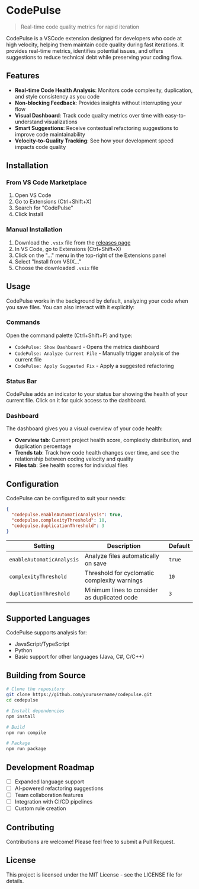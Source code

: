 # CodePulse

> Real-time code quality metrics for rapid iteration

CodePulse is a VSCode extension designed for developers who code at high velocity, helping them maintain code quality during fast iterations. It provides real-time metrics, identifies potential issues, and offers suggestions to reduce technical debt while preserving your coding flow.

## Features

- **Real-time Code Health Analysis**: Monitors code complexity, duplication, and style consistency as you code
- **Non-blocking Feedback**: Provides insights without interrupting your flow
- **Visual Dashboard**: Track code quality metrics over time with easy-to-understand visualizations 
- **Smart Suggestions**: Receive contextual refactoring suggestions to improve code maintainability
- **Velocity-to-Quality Tracking**: See how your development speed impacts code quality

## Installation

### From VS Code Marketplace

1. Open VS Code
2. Go to Extensions (Ctrl+Shift+X)
3. Search for "CodePulse"
4. Click Install

### Manual Installation

1. Download the `.vsix` file from the [releases page](https://github.com/yourusername/codepulse/releases)
2. In VS Code, go to Extensions (Ctrl+Shift+X)
3. Click on the "..." menu in the top-right of the Extensions panel
4. Select "Install from VSIX..."
5. Choose the downloaded `.vsix` file

## Usage

CodePulse works in the background by default, analyzing your code when you save files. You can also interact with it explicitly:

### Commands

Open the command palette (Ctrl+Shift+P) and type:

- `CodePulse: Show Dashboard` - Opens the metrics dashboard
- `CodePulse: Analyze Current File` - Manually trigger analysis of the current file
- `CodePulse: Apply Suggested Fix` - Apply a suggested refactoring

### Status Bar

CodePulse adds an indicator to your status bar showing the health of your current file. Click on it for quick access to the dashboard.

### Dashboard

The dashboard gives you a visual overview of your code health:

- **Overview tab**: Current project health score, complexity distribution, and duplication percentage
- **Trends tab**: Track how code health changes over time, and see the relationship between coding velocity and quality
- **Files tab**: See health scores for individual files

## Configuration

CodePulse can be configured to suit your needs:

```json
{
  "codepulse.enableAutomaticAnalysis": true,
  "codepulse.complexityThreshold": 10,
  "codepulse.duplicationThreshold": 3
}
```

| Setting                           | Description                                        | Default |
|-----------------------------------|----------------------------------------------------|---------|
| `enableAutomaticAnalysis`         | Analyze files automatically on save                | `true`  |
| `complexityThreshold`             | Threshold for cyclomatic complexity warnings       | `10`    |
| `duplicationThreshold`            | Minimum lines to consider as duplicated code       | `3`     |

## Supported Languages

CodePulse supports analysis for:

- JavaScript/TypeScript
- Python
- Basic support for other languages (Java, C#, C/C++)

## Building from Source

```bash
# Clone the repository
git clone https://github.com/yourusername/codepulse.git
cd codepulse

# Install dependencies
npm install

# Build
npm run compile

# Package
npm run package
```

## Development Roadmap

- [ ] Expanded language support
- [ ] AI-powered refactoring suggestions
- [ ] Team collaboration features
- [ ] Integration with CI/CD pipelines
- [ ] Custom rule creation

## Contributing

Contributions are welcome! Please feel free to submit a Pull Request.

## License

This project is licensed under the MIT License - see the LICENSE file for details.